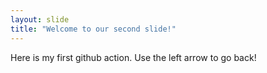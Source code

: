 ```yaml
---
layout: slide
title: "Welcome to our second slide!"
---
```

Here is my first github action.
Use the left arrow to go back!